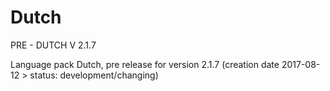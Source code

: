 # Dutch



PRE -  DUTCH  V 2.1.7



Language pack Dutch, pre release for version 2.1.7
(creation date 2017-08-12 > status: development/changing)





